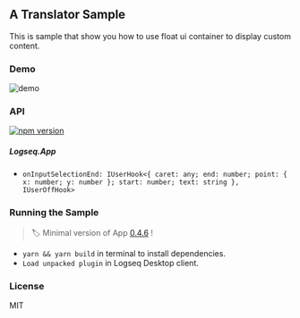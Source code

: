 ## A Translator Sample

This is sample that show you how to use float ui container to display custom content.

### Demo

![demo](./demo.gif)

### API

[![npm version](https://badge.fury.io/js/%40logseq%2Flibs.svg)](https://badge.fury.io/js/%40logseq%2Flibs)

##### Logseq.App

- `onInputSelectionEnd: IUserHook<{ caret: any; end: number; point: { x: number; y: number }; start: number; text: string }, IUserOffHook>`

### Running the Sample

> 🏷 Minimal version of App [0.4.6](https://github.com/logseq/logseq/releases/tag/0.4.6) !

- `yarn && yarn build` in terminal to install dependencies.
- `Load unpacked plugin` in Logseq Desktop client.

### License

MIT
